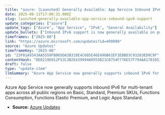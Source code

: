 ```yaml
---
title: "azure: [Launched] Generally Available: App Service Inbound IPv6 Support"
date: 2025-08-11T17:00:31.000Z
slug: launched-generally-available-app-service-inbound-ipv6-support
update_categories: ["azure"]
update_tags: ["Azure", "App Service", "IPv6", "General Availability"]
update_bullets: ["Inbound IPv6 support is now generally available on public multi-tenant App Service.", "Supported SKUs include Basic, Standard, Premium, Functions Consumption, Functions Elastic Premium, and Logic Apps Standard.", "Available across all public Azure regions for multi-tenant apps."]
timeframes: ["2025-08"]
link: "https://azure.microsoft.com/updates?id=499998"
source: "Azure Updates"
timeframeKey: "2025-08"
id: "23F01A9343AA5550FB065DA3B319E4C605E46E496B61EF3EBBD3C93283ED0C9F"
contentHash: "DE8219E012F53C3B2E439994A0555B21CB754F776E57F794AA1781851D3B29F3"
draft: false
type: "update-item"
llmSummary: "Azure App Service now generally supports inbound IPv6 for multi-tenant apps across all public regions on Basic, Standard, Premium SKUs, Functions Consumption, Functions Elastic Premium, and Logic Apps Standard."
---
```


Azure App Service now generally supports inbound IPv6 for multi-tenant apps across all public regions on Basic, Standard, Premium SKUs, Functions Consumption, Functions Elastic Premium, and Logic Apps Standard.

- **Source:** [Azure Updates](https://azure.microsoft.com/updates?id=499998)
